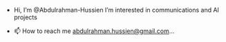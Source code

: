 - Hi, I’m @Abdulrahman-Hussien
 I’m interested in communications and AI projects 
 
- 📫 How to reach me abdulrahman.hussien@gmail.com...

<!---
Abdulrahman-Hussien/Abdulrahman-Hussien is a ✨ special ✨ repository because its `README.md` (this file) appears on your GitHub profile.
You can click the Preview link to take a look at your changes.
--->
